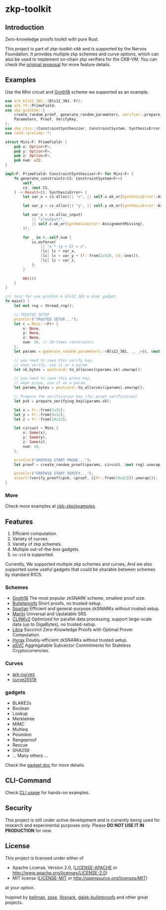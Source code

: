 # zkp-toolkit

## Introduction

Zero-knowledge proofs toolkit with pure Rust.

This project is part of *zkp-toolkit-ckb* and is supported by the Nervos Foundation. It provides multiple zkp schemes and curve options, which can also be used to implement on-chain zkp verifiers for the CKB-VM. You can check the [original proposal](https://talk.nervos.org/t/secbit-labs-zkp-toolkit-ckb-a-zero-knowledge-proof-toolkit-for-ckb/4254) for more feature details.

## Examples

Use the Mini circuit and [Groth16](https://eprint.iacr.org/2016/260) scheme we supported as an example.

```rust
use ark_bls12_381::{Bls12_381, Fr};
use ark_ff::PrimeField;
use zkp_groth16::{
    create_random_proof, generate_random_parameters, verifier::prepare_verifying_key, verify_proof,
    Parameters, Proof, VerifyKey,
};
use zkp_r1cs::{ConstraintSynthesizer, ConstraintSystem, SynthesisError};
use rand::prelude::*;

struct Mini<F: PrimeField> {
    pub x: Option<F>,
    pub y: Option<F>,
    pub z: Option<F>,
    pub num: u32,
}

impl<F: PrimeField> ConstraintSynthesizer<F> for Mini<F> {
    fn generate_constraints<CS: ConstraintSystem<F>>(
        self,
        cs: &mut CS,
    ) -> Result<(), SynthesisError> {
        let var_x = cs.alloc(|| "x", || self.x.ok_or(SynthesisError::AssignmentMissing))?;

        let var_y = cs.alloc(|| "y", || self.y.ok_or(SynthesisError::AssignmentMissing))?;

        let var_z = cs.alloc_input(
            || "z(output)",
            || self.z.ok_or(SynthesisError::AssignmentMissing),
        )?;

        for _ in 0..self.num {
            cs.enforce(
                || "x * (y + 2) = z",
                |lc| lc + var_x,
                |lc| lc + var_y + (F::from(2u32), CS::one()),
                |lc| lc + var_z,
            );
        }

        Ok(())
    }
}

/// test for use groth16 & bls12_381 & mimc gadget.
fn main() {
    let mut rng = thread_rng();

    // TRUSTED SETUP
    println!("TRUSTED SETUP...");
    let c = Mini::<Fr> {
        x: None,
        y: None,
        z: None,
        num: 10, // 10-times constraints
    };
    let params = generate_random_parameters::<Bls12_381, _, _>(c, &mut rng).unwrap();

    // you need to save this verify key,
    // when verify, use it as a param.
    let vk_bytes = postcard::to_allocvec(&params.vk).unwrap();

    // you need to save this prove key,
    // when prove, use it as a param.
    let params_bytes = postcard::to_allocvec(&params).unwrap();

    // Prepare the verification key (for proof verification)
    let pvk = prepare_verifying_key(&params.vk);

    let x = Fr::from(2u32);
    let y = Fr::from(3u32);
    let z = Fr::from(10u32);

    let circuit = Mini {
        x: Some(x),
        y: Some(y),
        z: Some(z),
        num: 10,
    };

    println!("GROTH16 START PROVE...");
    let proof = create_random_proof(&params, circuit, &mut rng).unwrap();

    println!("GROTH16 START VERIFY...");
    assert!(verify_proof(&pvk, &proof, &[Fr::from(10u32)]).unwrap());
}
```

### More

Check more examples at [ckb-zkp/examples](./examples/).

## Features

1. Efficient computation.
2. Variety of curves.
3. Variety of zkp schemes.
4. Multiple out-of-the-box gadgets.
5. `no-std` is supported.

Currently, We supported multiple zkp schemes and curves, And we also supported some useful gadgets that could be sharable between schemes by standard R1CS.

### Schemes

- [Groth16](https://eprint.iacr.org/2016/260) The most popular zkSNARK scheme, smallest proof size.
- [Bulletproofs](https://crypto.stanford.edu/bulletproofs/) Short proofs, no trusted-setup.
- [Spartan](https://eprint.iacr.org/2019/550) Efficient and general-purpose zkSNARKs without trusted setup.
- [Marlin](https://eprint.iacr.org/2019/1047) Universal and Updatable SRS.
- [CLINKv2]() Optimized for parallel data processing, support large-scale data (up to GigaBytes), no trusted-setup.
- [Libra](https://eprint.iacr.org/2019/317) Succinct Zero-Knowledge Proofs with Optimal Prover Computation.
- [Hyrax](https://eprint.iacr.org/2017/1132) Doubly-efficient zkSNARKs without trusted setup.
- [aSVC](https://eprint.iacr.org/2020/527) Aggregatable Subvector Commitments for Stateless Cryptocurrencies.

### Curves
- [ark-curves](https://github.com/arkworks-rs/curves)
- [curve25519](./curve25519)

### gadgets

- BLAKE2s
- Boolean
- Lookup
- Merkletree
- MiMC
- Multieq
- Poseidon
- Rangeproof
- Rescue
- SHA256
- ... Many others ...

Check the [gadget doc](./gadgets) for more details.

## CLI-Command

Check [CLI usage](./cli) for hands-on examples.

## Security

This project is still under active development and is currently being used for research and experimental purposes only. Please **DO NOT USE IT IN PRODUCTION** for now.

## License

This project is licensed under either of

 * Apache License, Version 2.0, ([LICENSE-APACHE](LICENSE-APACHE) or
   http://www.apache.org/licenses/LICENSE-2.0)
 * MIT license ([LICENSE-MIT](LICENSE-MIT) or
   http://opensource.org/licenses/MIT)

at your option.

Inspired by [bellman](https://github.com/zkcrypto/bellman), [zexe](https://github.com/scipr-lab/zexe), [libsnark](https://github.com/scipr-lab/libsnark), [dalek-bulletproofs](https://github.com/dalek-cryptography/bulletproofs) and other great projects.
